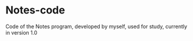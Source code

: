 # Notes-code
Code of the Notes program, developed by myself, used for study, currently in version 1.0
